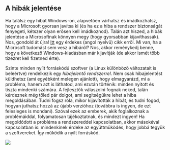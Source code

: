 

<div id="corps">

<h2>A hibák jelentése</h2>

Ha találsz egy hibát Windows-on, alapvetően várhatsz és imádkozhatsz, hogy a Microsoft gyorsan javítsa ki (és ha ez a hiba a rendszer biztonságát fenyegeti, kétszer olyan erősen kell imádkoznod). Talán azt hiszed, a hibák jelentése a Microsoftnak könnyen megy (hogy gyorsabban kijavíthassák). Nos, gondold át újra! <a href="http://www.oreillynet.com/mac/blog/2002/06/mission_impossible_submitting.html">Itt</a> egy érdekes (angol nyelvű) cikk erről. Mi van, ha a Microsoft tudomást sem vesz a hibáról? Nos, akkor reménykedj benne, hogy a következő Windows-kiadásban már kijavítják (de akkor ismét több tízezret kell fizetned érte).

Szinte minden nyílt forráskódú szoftver (a Linux különböző változatait is beleértve) rendelkezik egy <i>hibajelentő rendszerrel</i>. Nem csak hibajelentést küldhetsz (ami egyébként melegen ajánlott), hogy elmagyarázd, mi a probléma, hanem azt is láthatod, ami ezután történik: minden nyitott és tiszta mindenki számára. A fejlesztők válaszolni fognak neked, talán kérdeznek még tőled pár dolgot, ami segítségükre lehet a hiba megoldásában. Tudni fogsz róla, mikor kijavították a hibát, és tudni fogod, hogyan juthatsz hozzá az újabb verzióhoz (továbbra is ingyen, de ezt felesleges is mondani). Szóval ezek az emberek, akik foglalkoznak a problémáiddal, folyamatosan tájékoztatnak, és mindezt ingyen! Ha megoldódott a probléma a rendszereddel kapcsolatban, akkor másokéval kapcsolatban is: mindenkinek érdeke az együttműködés, hogy jobbá tegyük a szoftvereket. Így működik a nyílt forráskód.

<img src="Images/report_bugs_thumb.png" />

</div>


